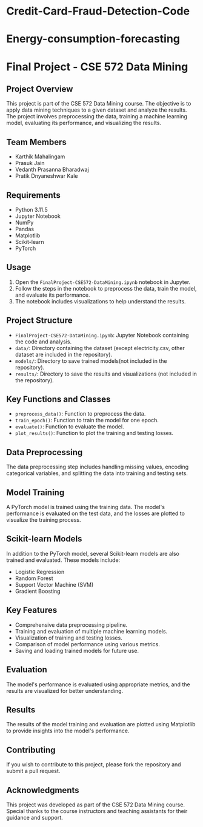 # Credit-Card-Fraud-Detection-Code
# Energy-consumption-forecasting
# Final Project - CSE 572 Data Mining

## Project Overview
This project is part of the CSE 572 Data Mining course. The objective is to apply data mining techniques to a given dataset and analyze the results. The project involves preprocessing the data, training a machine learning model, evaluating its performance, and visualizing the results.

## Team Members
- Karthik Mahalingam
- Prasuk Jain
- Vedanth Prasanna Bharadwaj
- Pratik Dnyaneshwar Kale

## Requirements
- Python 3.11.5
- Jupyter Notebook
- NumPy
- Pandas
- Matplotlib
- Scikit-learn
- PyTorch

## Usage
1. Open the `FinalProject-CSE572-DataMining.ipynb` notebook in Jupyter.
2. Follow the steps in the notebook to preprocess the data, train the model, and evaluate its performance.
3. The notebook includes visualizations to help understand the results.

## Project Structure
- `FinalProject-CSE572-DataMining.ipynb`: Jupyter Notebook containing the code and analysis.
- `data/`: Directory containing the dataset (except electricity.csv, other dataset are included in the repository).
- `models/`: Directory to save trained models(not included in the repository).
- `results/`: Directory to save the results and visualizations (not included in the repository).

## Key Functions and Classes
- `preprocess_data()`: Function to preprocess the data.
- `train_epoch()`: Function to train the model for one epoch.
- `evaluate()`: Function to evaluate the model.
- `plot_results()`: Function to plot the training and testing losses.

## Data Preprocessing
The data preprocessing step includes handling missing values, encoding categorical variables, and splitting the data into training and testing sets.

## Model Training
A PyTorch model is trained using the training data. The model's performance is evaluated on the test data, and the losses are plotted to visualize the training process.

## Scikit-learn Models
In addition to the PyTorch model, several Scikit-learn models are also trained and evaluated. These models include:
- Logistic Regression
- Random Forest
- Support Vector Machine (SVM)
- Gradient Boosting

## Key Features
- Comprehensive data preprocessing pipeline.
- Training and evaluation of multiple machine learning models.
- Visualization of training and testing losses.
- Comparison of model performance using various metrics.
- Saving and loading trained models for future use.
  
## Evaluation
The model's performance is evaluated using appropriate metrics, and the results are visualized for better understanding.

## Results
The results of the model training and evaluation are plotted using Matplotlib to provide insights into the model's performance.

## Contributing
If you wish to contribute to this project, please fork the repository and submit a pull request.

## Acknowledgments
This project was developed as part of the CSE 572 Data Mining course. Special thanks to the course instructors and teaching assistants for their guidance and support.

